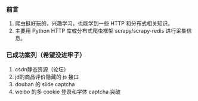 ### 前言
1. 爬虫挺好玩的，兴趣学习，也能学到一些 HTTP 和分布式相关知识。
2. 主要用 Python HTTP 库或分布式爬虫框架 scrapy/scrapy-redis 进行采集信息。
### 已成功案列（希望没进牢子）
1. csdn静态资源（论坛）
2. jd的商品评价隐藏的 js 接口
3. douban 的 slide captcha
4. weibo 的多 cookie 登录和字体 captcha 突破

